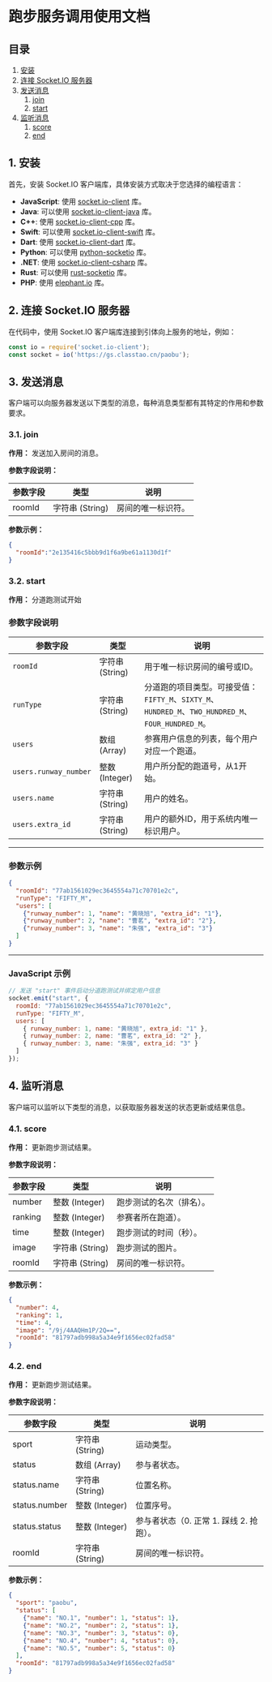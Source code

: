 # 跑步服务调用使用文档

## 目录
1. [安装](#1-安装)
2. [连接 Socket.IO 服务器](#2-连接-socketio-服务器)
3. [发送消息](#3-发送消息)
   1. [join](#31-join)
   2. [start](#32-start)
4. [监听消息](#4-监听消息)
   1. [score](#41-score)
   2. [end](#42-end)

## 1. 安装

首先，安装 Socket.IO 客户端库，具体安装方式取决于您选择的编程语言：

- **JavaScript**: 使用 [socket.io-client](https://github.com/socketio/socket.io-client) 库。
- **Java**: 可以使用 [socket.io-client-java](https://github.com/socketio/socket.io-client-java) 库。
- **C++**: 使用 [socket.io-client-cpp](https://github.com/socketio/socket.io-client-cpp) 库。
- **Swift**: 可以使用 [socket.io-client-swift](https://github.com/socketio/socket.io-client-swift) 库。
- **Dart**: 使用 [socket.io-client-dart](https://github.com/rikulo/socket.io-client-dart) 库。
- **Python**: 可以使用 [python-socketio](https://github.com/miguelgrinberg/python-socketio) 库。
- **.NET**: 使用 [socket.io-client-csharp](https://github.com/doghappy/socket.io-client-csharp) 库。
- **Rust**: 可以使用 [rust-socketio](https://github.com/1c3t3a/rust-socketio) 库。
- **PHP**: 使用 [elephant.io](https://github.com/ElephantIO/elephant.io) 库。

## 2. 连接 Socket.IO 服务器

在代码中，使用 Socket.IO 客户端库连接到引体向上服务的地址，例如：

```javascript
const io = require('socket.io-client');
const socket = io('https://gs.classtao.cn/paobu');
```

## 3. 发送消息

客户端可以向服务器发送以下类型的消息，每种消息类型都有其特定的作用和参数要求。

### 3.1. join

**作用：** 发送加入房间的消息。

**参数字段说明：**

| 参数字段   | 类型           | 说明                                       |
|------------|----------------|--------------------------------------------|
| roomId     | 字符串 (String)| 房间的唯一标识符。                        |

**参数示例：**
```json
{
  "roomId":"2e135416c5bbb9d1f6a9be61a1130d1f"
}
```

### 3.2. start

**作用：** 分道跑测试开始

### 参数字段说明

| 参数字段              | 类型              | 说明                                                                                   |
|-----------------------|-------------------|----------------------------------------------------------------------------------------|
| `roomId`              | 字符串 (String)   | 用于唯一标识房间的编号或ID。                                                           |
| `runType`             | 字符串 (String)   | 分道跑的项目类型。可接受值：`FIFTY_M`、`SIXTY_M`、`HUNDRED_M`、`TWO_HUNDRED_M`、`FOUR_HUNDRED_M`。 |
| `users`               | 数组 (Array)      | 参赛用户信息的列表，每个用户对应一个跑道。                                              |
| `users.runway_number` | 整数 (Integer) | 用户所分配的跑道号，从1开始。                                                          |
| `users.name`          | 字符串 (String)   | 用户的姓名。                                                                           |
| `users.extra_id`      | 字符串 (String)   | 用户的额外ID，用于系统内唯一标识用户。                                                  |

---

### 参数示例

```json
{
  "roomId": "77ab1561029ec3645554a71c70701e2c",
  "runType": "FIFTY_M",
  "users": [
    {"runway_number": 1, "name": "黄晓旭", "extra_id": "1"},
    {"runway_number": 2, "name": "曹茗", "extra_id": "2"},
    {"runway_number": 3, "name": "朱强", "extra_id": "3"}
  ]
}
```

---

### JavaScript 示例

```javascript
// 发送 "start" 事件启动分道跑测试并绑定用户信息
socket.emit("start", {
  roomId: "77ab1561029ec3645554a71c70701e2c",
  runType: "FIFTY_M",
  users: [
    { runway_number: 1, name: "黄晓旭", extra_id: "1" },
    { runway_number: 2, name: "曹茗", extra_id: "2" },
    { runway_number: 3, name: "朱强", extra_id: "3" }
  ]
});
```



## 4. 监听消息

客户端可以监听以下类型的消息，以获取服务器发送的状态更新或结果信息。

### 4.1. score

**作用：** 更新跑步测试结果。

**参数字段说明：**

| 参数字段   | 类型           | 说明                                       |
|------------|----------------|--------------------------------------------|
| number     | 整数 (Integer) | 跑步测试的名次（排名）。                           |
| ranking    | 整数 (Integer) | 参赛者所在跑道）。                           |
| time       | 整数 (Integer) | 跑步测试的时间（秒）。                     |
| image      | 字符串 (String)| 跑步测试的图片。                           |
| roomId     | 字符串 (String)| 房间的唯一标识符。                         |

**参数示例：**
```json
{
  "number": 4,
  "ranking": 1,
  "time": 4,
  "image": "/9j/4AAQHm1P/2Q==",
  "roomId": "81797adb998a5a34e9f1656ec02fad58"
}
```

### 4.2. end

**作用：** 更新跑步测试结果。

**参数字段说明：**

| 参数字段        | 类型           | 说明                                       |
|-------------|----------------|--------------------------------------------|
| sport       | 字符串 (String)| 运动类型。                                 |
| status      | 数组 (Array)   | 参与者状态。                               |
| status.name | 字符串 (String)| 位置名称。                                 |
| status.number      | 整数 (Integer) | 位置序号。                                 |
| status.status      | 整数 (Integer) | 参与者状态（0. 正常 1. 踩线 2. 抢跑）。    |
| roomId      | 字符串 (String)| 房间的唯一标识符。                         |


**参数示例：**
```json
{
  "sport": "paobu",
  "status": [
    {"name": "NO.1", "number": 1, "status": 1},
    {"name": "NO.2", "number": 2, "status": 1},
    {"name": "NO.3", "number": 3, "status": 0},
    {"name": "NO.4", "number": 4, "status": 0},
    {"name": "NO.5", "number": 5, "status": 0}
  ],
  "roomId": "81797adb998a5a34e9f1656ec02fad58"
}
```
